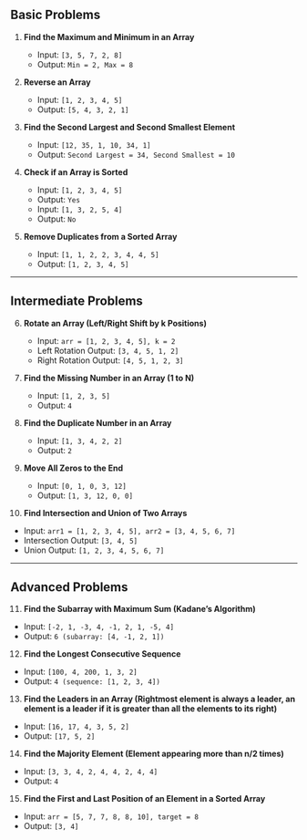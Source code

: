## **Basic Problems**
1. **Find the Maximum and Minimum in an Array**  
   - Input: `[3, 5, 7, 2, 8]`  
   - Output: `Min = 2, Max = 8`  

2. **Reverse an Array**  
   - Input: `[1, 2, 3, 4, 5]`  
   - Output: `[5, 4, 3, 2, 1]`  

3. **Find the Second Largest and Second Smallest Element**  
   - Input: `[12, 35, 1, 10, 34, 1]`  
   - Output: `Second Largest = 34, Second Smallest = 10`  

4. **Check if an Array is Sorted**  
   - Input: `[1, 2, 3, 4, 5]`  
   - Output: `Yes`  
   - Input: `[1, 3, 2, 5, 4]`  
   - Output: `No`  

5. **Remove Duplicates from a Sorted Array**  
   - Input: `[1, 1, 2, 2, 3, 4, 4, 5]`  
   - Output: `[1, 2, 3, 4, 5]`  

---

## **Intermediate Problems**
6. **Rotate an Array (Left/Right Shift by k Positions)**  
   - Input: `arr = [1, 2, 3, 4, 5], k = 2`  
   - Left Rotation Output: `[3, 4, 5, 1, 2]`  
   - Right Rotation Output: `[4, 5, 1, 2, 3]`  

7. **Find the Missing Number in an Array (1 to N)**  
   - Input: `[1, 2, 3, 5]`  
   - Output: `4`  

8. **Find the Duplicate Number in an Array**  
   - Input: `[1, 3, 4, 2, 2]`  
   - Output: `2`  

9. **Move All Zeros to the End**  
   - Input: `[0, 1, 0, 3, 12]`  
   - Output: `[1, 3, 12, 0, 0]`  

10. **Find Intersection and Union of Two Arrays**  
   - Input: `arr1 = [1, 2, 3, 4, 5], arr2 = [3, 4, 5, 6, 7]`  
   - Intersection Output: `[3, 4, 5]`  
   - Union Output: `[1, 2, 3, 4, 5, 6, 7]`  

---

## **Advanced Problems**
11. **Find the Subarray with Maximum Sum (Kadane’s Algorithm)**  
   - Input: `[-2, 1, -3, 4, -1, 2, 1, -5, 4]`  
   - Output: `6 (subarray: [4, -1, 2, 1])`  

12. **Find the Longest Consecutive Sequence**  
   - Input: `[100, 4, 200, 1, 3, 2]`  
   - Output: `4 (sequence: [1, 2, 3, 4])`  

13. **Find the Leaders in an Array (Rightmost element is always a leader, an element is a leader if it is greater than all the elements to its right)**  
   - Input: `[16, 17, 4, 3, 5, 2]`  
   - Output: `[17, 5, 2]`  

14. **Find the Majority Element (Element appearing more than n/2 times)**  
   - Input: `[3, 3, 4, 2, 4, 4, 2, 4, 4]`  
   - Output: `4`  

15. **Find the First and Last Position of an Element in a Sorted Array**  
   - Input: `arr = [5, 7, 7, 8, 8, 10], target = 8`  
   - Output: `[3, 4]`  